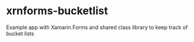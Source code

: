 # xrnforms-bucketlist
Example app with Xamarin.Forms and shared class library to keep track of bucket lists
